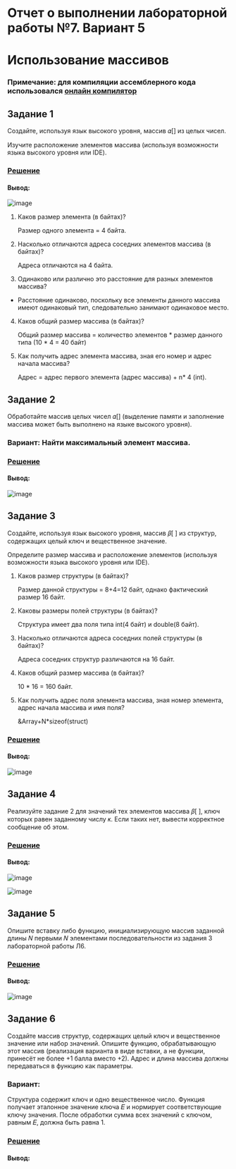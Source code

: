 # Отчет о выполнении лабораторной работы №7. Вариант 5
# Использование массивов
### Примечание: для компиляции ассемблерного кода использовался [онлайн компилятор](https://ideone.com/)

## Задание 1
Cоздайте, используя язык высокого уровня, массив 𝛼[] из целых
чисел.

Изучите расположение элементов массива (используя возможности языка высокого уровня или IDE).

### [Решение](https://github.com/sekibura/Arh_VS_Labs/blob/master/Lab_7/code/1.cpp)

#### Вывод:
![image](https://user-images.githubusercontent.com/51335422/102010554-c57dd180-3d4f-11eb-992c-60c6e9819cde.png)

1. Каков размер элемента (в байтах)?

    Размер одного элемента = 4 байта.
 
2. Насколько отличаются адреса соседних элементов массива (в байтах)?

    Адреса отличаются на 4 байта.
 
3. Одинаково или различно это расстояние для разных элементов массива?

  - Расстояние одинаково, поскольку все элементы данного массива имеют одинаковый тип, следовательно занимают одинаковое место.
  
4. Каков общий размер массива (в байтах)?

    Общий размер массива = количество элементов * размер данного типа (10 * 4 = 40 байт)
  
5. Как получить адрес элемента массива, зная его номер и адрес начала массива?
  
    Адрес = адрес первого элемента (адрес массива) + n* 4 (int).








## Задание 2
Обработайте массив целых чисел 𝛼[] (выделение памяти и заполнение массива может быть выполнено на языке высокого уровня).

### Вариант: Найти максимальный элемент массива.

### [Решение](https://github.com/sekibura/Arh_VS_Labs/blob/master/Lab_7/code/2.cpp)
#### Вывод:
![image](https://user-images.githubusercontent.com/51335422/102011361-96b62a00-3d54-11eb-870e-b34eba37e2df.png)







## Задание 3
Cоздайте, используя язык высокого уровня, массив 𝛽[ ] из структур,
содержащих целый ключ и вещественное значение.

Определите размер массива и расположение элементов (используя возможности языка высокого уровня или IDE).

1. Каков размер структуры (в байтах)?
    
    Размер данной структуры = 8+4=12 байт, однако фактический размер 16 байт.
        
2. Каковы размеры полей структуры (в байтах)?

    Структура имеет два поля типа int(4 байт) и double(8 байт).

3. Насколько отличаются адреса соседних полей структуры (в байтах)?

    Адреса соседних структур различаются на 16 байт.
4. Каков общий размер массива (в байтах)?

    10 * 16 = 160 байт.
    
5. Как получить адрес поля элемента массива, зная номер элемента, адрес
начала массива и имя поля?
    
    &Array+N*sizeof(struct)



### [Решение](https://github.com/sekibura/Arh_VS_Labs/blob/master/Lab_7/code/3.cpp)
#### Вывод:

![image](https://user-images.githubusercontent.com/51335422/102011793-a7b46a80-3d57-11eb-97f0-0bc276a5e77c.png)


## Задание 4
Реализуйте задание 2 для значений тех элементов массива 𝛽[ ],
ключ которых равен заданному числу 𝜅. Если таких нет, вывести корректное
сообщение об этом.

### [Решение](https://github.com/sekibura/Arh_VS_Labs/blob/master/Lab_7/code/4.cpp)
#### Вывод:

![image](https://user-images.githubusercontent.com/51335422/102015319-fa981d00-3d6b-11eb-934f-f151917db20e.png)

![image](https://user-images.githubusercontent.com/51335422/102015325-071c7580-3d6c-11eb-8361-2cb043e686cc.png)

## Задание 5
Опишите вставку либо функцию, инициализирующую массив заданной длины 𝑁 первыми 𝑁 элементами последовательности из задания 3 лабораторной работы Л6.

### [Решение](https://github.com/sekibura/Arh_VS_Labs/blob/master/Lab_7/code/5.cpp)
#### Вывод:
![image](https://user-images.githubusercontent.com/51335422/102015211-43030b00-3d6b-11eb-9d8d-18c9c238e2e5.png)


## Задание 6
Создайте массив структур, содержащих целый
ключ и вещественное значение или набор значений. Опишите функцию, обрабатывающую этот массив (реализация варианта в виде вставки, а не функции, принесёт
не более +1 балла вместо +2). Адрес и длина массива должны передаваться
в функцию как параметры.

### Вариант:

Структура содержит ключ и одно вещественное число.
Функция получает эталонное значение ключа 𝐸 и нормирует
соответствующие ключу значения. После обработки сумма всех
значений с ключом, равным 𝐸, должна быть равна 1.

### [Решение]()
#### Вывод:

